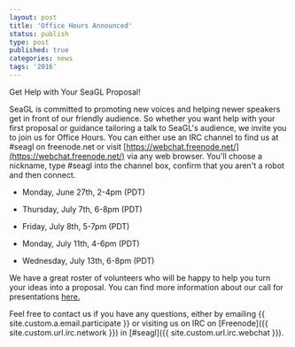 ```yaml
---
layout: post
title: 'Office Hours Announced'
status: publish
type: post
published: true
categories: news
tags: '2016'
---
```


Get Help with Your SeaGL Proposal!

SeaGL is committed to promoting new voices and helping newer speakers get in front of our friendly audience. So whether you want help with your first proposal or guidance tailoring a talk to SeaGL's audience, we invite you to join us for Office Hours. You can either use an IRC channel to find us at #seagl on freenode.net or visit [https://webchat.freenode.net/](https://webchat.freenode.net/) via any web browser. You'll choose a nickname, type #seagl into the channel box, confirm that you aren't a robot and then connect.


* Monday, June 27th, 2-4pm (PDT)

* Thursday, July 7th, 6-8pm (PDT)

* Friday, July 8th, 5-7pm (PDT)

* Monday, July 11th, 4-6pm (PDT)

* Wednesday, July 13th, 6-8pm (PDT)


We have a great roster of volunteers who will be happy to help you turn your ideas into a proposal. You can find more information about our call for presentations [here.](/news/2016/05/13/CFP-Open.html)

Feel free to contact us if you have any questions, either by
emailing {{ site.custom.a.email.participate }}
or visiting us on IRC on
[Freenode]({{ site.custom.url.irc.network }}) in
[#seagl]({{ site.custom.url.irc.webchat }}).
